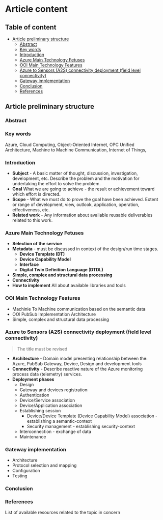 # Article content <!-- omit in toc -->

## Table of content <!-- omit in toc -->

- [Article preliminary structure](#article-preliminary-structure)
  - [Abstract](#abstract)
  - [Key words](#key-words)
  - [Introduction](#introduction)
  - [Azure Main Technology Fetuses](#azure-main-technology-fetuses)
  - [OOI Main Technology Features](#ooi-main-technology-features)
  - [Azure to Sensors (A2S) connectivity deployment (field level connectivity)](#azure-to-sensors-a2s-connectivity-deployment-field-level-connectivity)
  - [Gateway implementation](#gateway-implementation)
  - [Conclusion](#conclusion)
  - [References](#references)

## Article preliminary structure

### Abstract

### Key words

Azure, Cloud Computing, Object-Oriented Internet, OPC Unified Architecture, Machine to Machine Communication, Internet of Things,

### Introduction

- **Subject** - A basic matter of thought, discussion, investigation, development, etc. Describe the problem and the motivation for undertaking the effort to solve the problem.
- **Goal** What we are going to achieve - the result or achievement toward which effort is directed.
- **Scope** - What we must do to prove the goal have been achieved. Extent or range of development, view, outlook, application, operation, effectiveness, etc.
- **Related work** - Any information about available reusable deliverables related to this work.

### Azure Main Technology Fetuses

- **Selection of the service**
- **Metadata** - must be discussed in context of the design/run time stages.
  - **Device Template (DT)**
  - **Device Capability Model**
  - **Interface**
  - **Digital Twin Definition Language (DTDL)**
- **Simple, complex and structural data processing**
- **Connectivity**
- **How to implement** All about available libraries and tools

### OOI Main Technology Features

- Machinie To Machine communication based on the semantic data
- OOI PubSub Implementation Architecture
- Simple, complex and structural data processing

### Azure to Sensors (A2S) connectivity deployment (field level connectivity) 

> The title must be revised

- **Architecture** - Domain model presenting relationship between the: Azure, PubSub Gateway, Device, Design and development tools
- **Connectivity** - Describe reactive nature of the Azure monitoring process data (telemetry) services.
- **Deployment phases**
  - Design
  - Gateway and devices registration
  - Authentication
  - Device/Service association
  - Device/Application association
  - Establishing session
    - Device/Device Template (Device Capability Model) association - establishing a semantic-context
    - Security management - establishing security-context
  - Interconnection - exchange of data
  - Maintenance

### Gateway implementation

- Architecture
- Protocol selection and mapping
- Configuration
- Testing

### Conclusion

### References

List of available resources related to the topic in concern

